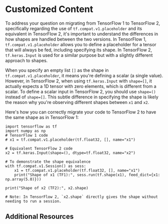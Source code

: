 # Customized Content


To address your question on migrating from TensorFlow 1 to TensorFlow 2, specifically regarding the use of `tf.compat.v1.placeholder` and its equivalent in TensorFlow 2, it's important to understand the differences in how shapes are handled between the two versions. In TensorFlow 1, `tf.compat.v1.placeholder` allows you to define a placeholder for a tensor that will always be fed, including specifying its shape. In TensorFlow 2, `tf.keras.Input` is used for a similar purpose but with a slightly different approach to shapes.

When you specify an empty list `[]` as the shape in `tf.compat.v1.placeholder`, it means you're defining a scalar (a single value). However, in TensorFlow 2, when using `tf.keras.Input` with `shape=[]`, it actually expects a 1D tensor with zero elements, which is different from a scalar. To define a scalar input in TensorFlow 2, you should use `shape=()` instead of `shape=[]`. This subtle difference in specifying the shape is likely the reason why you're observing different shapes between `x1` and `x2`.

Here's how you can correctly migrate your code to TensorFlow 2 to have the same shape as in TensorFlow 1:



```
import tensorflow as tf
import numpy as np 
# TensorFlow 1 code
# x1 = tf.compat.v1.placeholder(tf.float32, [], name="x1")

# Equivalent TensorFlow 2 code
x2 = tf.keras.Input(shape=(), dtype=tf.float32, name="x2")

# To demonstrate the shape equivalence
with tf.compat.v1.Session() as sess:
    x1 = tf.compat.v1.placeholder(tf.float32, [], name="x1")
    print("Shape of x1 (TF1):", sess.run(tf.shape(x1), feed_dict={x1: np.array(5.0)}))

print("Shape of x2 (TF2):", x2.shape)

# Note: In TensorFlow 2, `x2.shape` directly gives the shape without needing to run a session.
```
## Additional Resources
